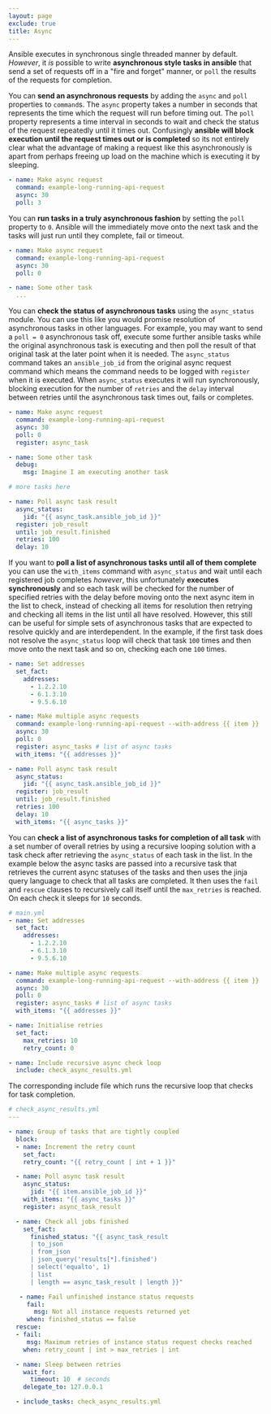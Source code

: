 ```yaml
---
layout: page
exclude: true
title: Async
---
```


Ansible executes in synchronous single threaded manner by default. *However*, it *is* possible to write **asynchronous style tasks in ansible** that send a set of requests off in a "fire and forget" manner, or `poll` the results of the requests for completion.

You can **send an asynchronous requests** by adding the `async` and `poll` properties to `command`s. The `async` property takes a number in seconds that represents the time which the request will run before timing out. The `poll` property represents a time interval in seconds to wait and check the status of the request repeatedly until it times out. Confusingly **ansible will block execution until the request times out or is completed** so its not entirely clear what the advantage of making a request like this asynchronously is apart from perhaps freeing up load on the machine which is executing it by sleeping.
```yaml
- name: Make async request
  command: example-long-running-api-request
  async: 30
  poll: 3
```

You can **run tasks in a truly asynchronous fashion** by setting the `poll` property to `0`. Ansible will the immediately move onto the next task and the tasks will just run until they complete, fail or timeout.
```yaml
- name: Make async request
  command: example-long-running-api-request
  async: 30
  poll: 0

- name: Some other task
  ...
```

You can **check the status of asynchronous tasks** using the `async_status` module. You can use this like you would promise resolution of asynchronous tasks in other languages. For example, you may want to send a `poll = 0` asynchronous task off, execute some further ansible tasks while the original asynchronous task is executing and then poll the result of that original task at the later point when it is needed. The `async_status` command takes an `ansible_job_id` from the original async request command which means the command needs to be logged with `register` when it is executed. When `async_status` executes it will run synchronously, blocking execution for the number of `retries` and the `delay` interval between retries until the asynchronous task times out, fails or completes.
```yaml
- name: Make async request
  command: example-long-running-api-request
  async: 30
  poll: 0
  register: async_task

- name: Some other task
  debug:
    msg: Imagine I am executing another task

# more tasks here

- name: Poll async task result
  async_status:
    jid: "{{ async_task.ansible_job_id }}"
  register: job_result
  until: job_result.finished
  retries: 100
  delay: 10
```

If you want to **poll a list of asynchronous tasks until all of them complete** you can use the `with_items` command with `async_status` and wait until each registered job completes *however*, this unfortunately **executes synchronously** and so each task will be checked for the number of specified retries with the delay before moving onto the next async item in the list to check, instead of checking all items for resolution then retrying and checking all items in the list until all have resolved. However, this still can be useful for simple sets of asynchronous tasks that are expected to resolve quickly and are interdependent. In the example, if the first task does not resolve the `async_status` loop will check that task `100` times and then move onto the next task and so on, checking each one `100` times.
```yaml
- name: Set addresses
  set_fact:
    addresses:
      - 1.2.2.10
      - 6.1.3.10
      - 9.5.6.10

- name: Make multiple async requests
  command: example-long-running-api-request --with-address {{ item }}
  async: 30
  poll: 0
  register: async_tasks # list of async tasks
  with_items: "{{ addresses }}"

- name: Poll async task result
  async_status:
    jid: "{{ async_task.ansible_job_id }}"
  register: job_result
  until: job_result.finished
  retries: 100
  delay: 10
  with_items: "{{ async_tasks }}"
```

You can **check a list of asynchronous tasks for completion of all task** with a set number of overall retries by using a recursive looping solution with a task check after retrieving the `async_status` of each task in the list. In the example below the async tasks are passed into a recursive task that retrieves the current async statuses of the tasks and then uses the jinja query language to check that all tasks are completed. It then uses the `fail` and `rescue` clauses to recursively call itself until the `max_retries` is reached. On each check it sleeps for `10` seconds.
```yaml
# main.yml
- name: Set addresses
  set_fact:
    addresses:
      - 1.2.2.10
      - 6.1.3.10
      - 9.5.6.10

- name: Make multiple async requests
  command: example-long-running-api-request --with-address {{ item }}
  async: 30
  poll: 0
  register: async_tasks # list of async tasks
  with_items: "{{ addresses }}"

- name: Initialise retries
  set_fact:
    max_retries: 10
    retry_count: 0

- name: Include recursive async check loop
  include: check_async_results.yml
```

The corresponding include file which runs the recursive loop that checks for task completion.
```yaml
# check_async_results.yml
---

- name: Group of tasks that are tightly coupled
  block:
  - name: Increment the retry count
    set_fact:
    retry_count: "{{ retry_count | int + 1 }}"

  - name: Poll async task result
    async_status:
      jid: "{{ item.ansible_job_id }}"
    with_items: "{{ async_tasks }}"
    register: async_task_result

  - name: Check all jobs finished
    set_fact:
      finished_status: "{{ async_task_result
      | to_json
      | from_json
      | json_query('results[*].finished')
      | select('equalto', 1)
      | list
      | length == async_task_result | length }}"

   - name: Fail unfinished instance status requests
     fail:
       msg: Not all instance requests returned yet
     when: finished_status == false
  rescue:
  - fail:
     msg: Maximum retries of instance status request checks reached
    when: retry_count | int > max_retries | int

  - name: Sleep between retries
    wait_for:
      timeout: 10  # seconds
    delegate_to: 127.0.0.1

  - include_tasks: check_async_results.yml
```
<!--stackedit_data:
eyJoaXN0b3J5IjpbMTA0Mzc3ODEwNF19
-->